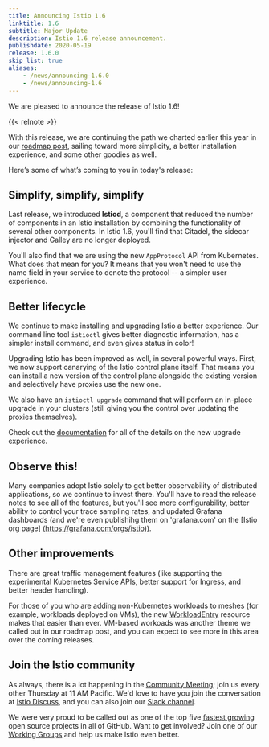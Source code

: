 ```yaml
---
title: Announcing Istio 1.6
linktitle: 1.6
subtitle: Major Update
description: Istio 1.6 release announcement.
publishdate: 2020-05-19
release: 1.6.0
skip_list: true
aliases:
    - /news/announcing-1.6.0
    - /news/announcing-1.6
---
```


We are pleased to announce the release of Istio 1.6!

{{< relnote >}}

With this release, we are continuing the path we charted earlier this year in
our [roadmap post](/blog/2020/tradewinds-2020/), sailing toward more
simplicity, a better installation experience, and some other goodies as well.

Here’s some of what’s coming to you in today's release:

## Simplify, simplify, simplify

Last release, we introduced **Istiod**, a component that reduced the number of
components in an Istio installation by combining the functionality of several
other components. In Istio 1.6, you'll find that Citadel, the sidecar
injector and Galley are no longer deployed.

You'll also find that we are using the new `AppProtocol` API from Kubernetes.
What does that mean for you? It means that you won't need to use the name
field in your service to denote the protocol -- a simpler user experience.

## Better lifecycle

We continue to make installing and upgrading Istio a better experience. Our
command line tool `istioctl` gives better diagnostic information, has a simpler
install command, and even gives status in color!

Upgrading Istio has been improved as well, in several powerful ways. First, we
now support canarying of the Istio control plane itself. That means you can
install a new version of the control plane alongside the existing version and
selectively have proxies use the new one.

We also have an `istioctl upgrade` command that will perform an in-place
upgrade in your clusters (still giving you the control over updating the proxies
themselves).

Check out the [documentation](/docs/setup/upgrade/) for all of the details on
the new upgrade experience.

## Observe this!

Many companies adopt Istio solely to get better observability of distributed
applications, so we continue to invest there. You'll have to read the release
notes to see all of the features, but you'll see more configurability, better
ability to control your trace sampling rates, and updated Grafana dashboards
(and we're even publishihg them on 'grafana.com' on the [Istio org page]
(https://grafana.com/orgs/istio)).

## Other improvements
There are great traffic management features (like supporting the experimental
Kubernetes Service APIs, better support for Ingress, and better header
handling).

For those of you who are adding non-Kubernetes workloads to meshes (for
example, workloads deployed on VMs), the new
[WorkloadEntry](/docs/reference/config/networking/workload-entry/) resource
makes that easier than ever. VM-based workoads was another theme we called out
in our roadmap post, and you can expect to see more in this area over the
coming releases.

## Join the Istio community

As always, there is a lot happening in the
[Community Meeting](https://github.com/istio/community#community-meeting);
join us every other Thursday at 11 AM Pacific. We'd love to have you join the
conversation at [Istio Discuss](https://discuss.istio.io), and you can also join
our [Slack channel](https://istio.slack.com).

We were very proud to be called out as one of the top five
[fastest growing](https://octoverse.github.com/#top-and-trending-projects)
open source projects in all of GitHub. Want to get involved? Join one of our
[Working Groups](https://github.com/istio/community/blob/master/WORKING-GROUPS.md)
and help us make Istio even better.
